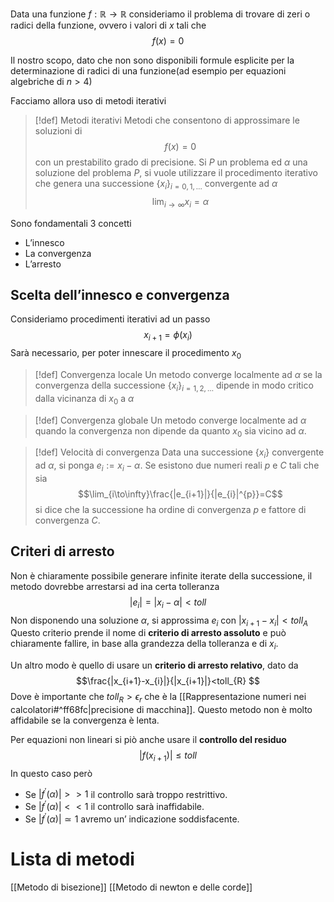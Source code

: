 Data una funzione $f:\mathbb{R}\to \mathbb{R}$ consideriamo il problema di trovare di zeri o radici della funzione, ovvero i valori di $x$ tali che
$$f(x)=0$$

Il nostro scopo, dato che non sono disponibili formule esplicite per la determinazione di radici di una funzione(ad esempio per equazioni algebriche di $n>4$)

Facciamo allora uso di metodi iterativi
>[!def] Metodi iterativi
>Metodi che consentono di approssimare le soluzioni di $$f(x)=0$$ con un prestabilito grado di precisione.
>Si $P$ un problema ed $\alpha$ una soluzione del problema $P$, si vuole utilizzare il procedimento iterativo che genera una successione $\{x_{i}\}_{i=0,1,\ldots}$ convergente ad $\alpha$
>$$\lim_{i\to\infty}x_{i}=\alpha$$


Sono fondamentali 3 concetti
- L’innesco
- La convergenza 
- L’arresto

## Scelta dell’innesco e convergenza
Consideriamo procedimenti iterativi ad un passo
$$x_{i+1}=\phi(x_{i})$$
Sarà necessario, per poter innescare il procedimento $x_{0}$

>[!def] Convergenza locale
>Un metodo converge localmente ad $\alpha$ se la convergenza della successione $\{x_i\}_{i=1,2,\ldots}$ dipende in modo critico dalla vicinanza di $x_{0}$ a $\alpha$

>[!def] Convergenza globale
>Un metodo converge localmente ad $\alpha$ quando la convergenza non dipende da quanto $x_{0}$ sia vicino ad $\alpha$.

>[!def] Velocità di convergenza
>Data una successione $\{x_{i}\}$ convergente ad $\alpha$, si ponga $e_{i}:=x_{i}-\alpha$.
>Se esistono due numeri reali $p$ e $C$ tali che sia 
>$$\lim_{i\to\infty}\frac{|e_{i+1}|}{|e_{i}|^{p}}=C$$
>si dice che la successione ha ordine di convergenza $p$ e fattore di convergenza $C$.

## Criteri di arresto
Non è chiaramente possibile generare infinite iterate della successione, il metodo dovrebbe arrestarsi ad ina certa tolleranza
$$|e_{i}|=|x_{i}-\alpha|<toll$$
Non disponendo una soluzione $\alpha$, si approssima $e_{i}$ con $|x_{i+1}-x_{i}|<toll_{A}$
Questo criterio prende il nome di **criterio di arresto assoluto** e può chiaramente fallire, in base alla grandezza della tolleranza e di $x_{i}$.

Un altro modo è quello di usare un **criterio di arresto relativo**, dato da
$$\frac{|x_{i+1}-x_{i}|}{|x_{i+1}|}<toll_{R} $$
Dove è importante che $toll_{R}>\epsilon_{r}$ che è la  [[Rappresentazione numeri nei calcolatori#^ff68fc|precisione di macchina]].
Questo metodo non è molto affidabile se la convergenza è lenta.

Per equazioni non lineari si piò anche usare il **controllo del residuo**
$$|f(x_{i+1})|\le toll$$
In questo caso però
- Se $|f^{'}(\alpha)|>>1$ il controllo sarà troppo restrittivo.
- Se $|f^{'}(\alpha)|<<1$ il controllo sarà inaffidabile.
- Se $|f^{'}(\alpha)|\simeq 1$ avremo un’ indicazione soddisfacente. 

# Lista di metodi
[[Metodo di bisezione]]
[[Metodo di newton e delle corde]]